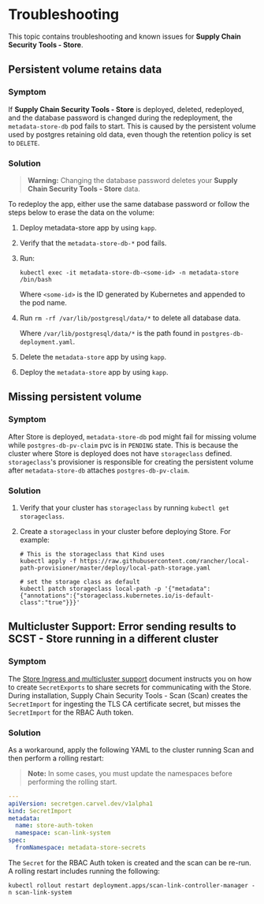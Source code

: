 # Troubleshooting 

This topic contains troubleshooting and known issues for **Supply Chain Security Tools - Store**.

## Persistent volume retains data

### Symptom

If **Supply Chain Security Tools - Store** is deployed, deleted, redeployed, and the database password is changed during the redeployment, the
`metadata-store-db` pod fails to start.
This is caused by the persistent volume used by postgres retaining old data, even though the retention
policy is set to `DELETE`.

### <a id='persistent-volume-retains-data-solution'></a>Solution

>**Warning:** Changing the database password deletes your **Supply Chain Security Tools - Store** data.

To redeploy the app, either use the same database password or follow the steps below to erase the
data on the volume:

1. Deploy metadata-store app by using `kapp`.
1. Verify that the `metadata-store-db-*` pod fails.
1. Run:

    ```console
    kubectl exec -it metadata-store-db-<some-id> -n metadata-store /bin/bash
    ```

    Where `<some-id>` is the ID generated by Kubernetes and appended to the pod name.

1. Run `rm -rf /var/lib/postgresql/data/*` to delete all database data.

    Where `/var/lib/postgresql/data/*` is the path found in `postgres-db-deployment.yaml`.

1. Delete the `metadata-store` app by using `kapp`.
1. Deploy the `metadata-store` app by using `kapp`.

## Missing persistent volume

### Symptom

After Store is deployed, `metadata-store-db` pod might fail for missing volume while
`postgres-db-pv-claim` pvc is in `PENDING` state.
This is because the cluster where Store is deployed does not have `storageclass` defined.
`storageclass`'s provisioner is responsible for creating the persistent volume after
`metadata-store-db` attaches `postgres-db-pv-claim`.

### <a id='missing-persistent-volume-solution'></a>Solution

1. Verify that your cluster has `storageclass` by running `kubectl get storageclass`.
1. Create a `storageclass` in your cluster before deploying Store. For example:

    ```console
    # This is the storageclass that Kind uses
    kubectl apply -f https://raw.githubusercontent.com/rancher/local-path-provisioner/master/deploy/local-path-storage.yaml

    # set the storage class as default
    kubectl patch storageclass local-path -p '{"metadata": {"annotations":{"storageclass.kubernetes.io/is-default-class":"true"}}}'
    ```

## <a id='multicluster-store'></a> Multicluster Support: Error sending results to SCST - Store running in a different cluster

### Symptom

The [Store Ingress and multicluster support](ingress-multicluster.hbs.md)
document instructs you on how to create `SecretExports` to share secrets for
communicating with the Store.
During installation, Supply Chain Security Tools - Scan (Scan) creates the
`SecretImport` for ingesting the TLS CA certificate secret,
but misses the `SecretImport` for the RBAC Auth token.

### Solution

As a workaround, apply the following YAML to the cluster running Scan and then
perform a rolling restart:

>**Note:** In some cases, you must update the namespaces before performing the rolling start.

```yaml
---
apiVersion: secretgen.carvel.dev/v1alpha1
kind: SecretImport
metadata:
  name: store-auth-token
  namespace: scan-link-system
spec:
  fromNamespace: metadata-store-secrets
```

The `Secret` for the RBAC Auth token is created and the scan can be re-run.
A rolling restart includes running the following:

```console
kubectl rollout restart deployment.apps/scan-link-controller-manager -n scan-link-system
```
